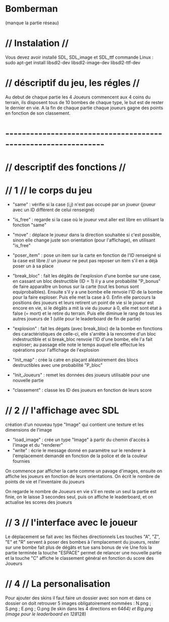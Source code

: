 # Bomberman

(manque la partie réseau)


# // Instalation //

Vous devez avoir installé SDL, SDL_image et SDL_ttf
commande Linux : sudo apt-get install libsdl2-dev libsdl2-image-dev libsdl2-ttf-dev


# // déscriptif du jeu, les régles //

Au debut de chaque partie les 4 Joueurs commencent aux 4 coins du terrain, ils disposent tous de 10 bombes de chaque type, le but est de rester le dernier en vie. A la fin de chaque partie chaque joueurs gagne des points en fonction de son classement.

# -------------------------------------------------------------- #

# // descriptif des fonctions // 

# // 1 // le corps du jeu

 - "same" : vérifie si la case (i,j) n'est pas occupé par un joueur (joueur avec un ID différent de celui renseigné)
 - "is_free" : regarde si la case où le joueur veut aller est libre en utilisant la fonction "same"
 - "move" : déplace le joueur dans la direction souhaitée si c'est possible, sinon elle change juste son orientation (pour l'affichage), en utilisant "is_free"
 - "poser_item" : pose un item sur la carte en fonction de l'ID renseigné si la case est libre // un joueur ne peut pas reposer un item s'il en a déjà poser un à sa place
 - "break_bloc" : fait les dégâts de l'explosion d'une bombe sur une case, en cassant un bloc destructible (ID = 1) il y a une probabilité "P_bonus" de faire apparaître un bonus sur la carte (tout les bonus sont equiprobalbles). Ensuite s'il y a une bombe elle renvoie l'ID de la bombe pour la faire exploser. Puis elle met la case à 0. Enfin elle parcours la positions des joueurs et leurs retirent un point de vie si le joueur est encore en vie, si le dégâts a mit la vie du joueur à 0, elle met sont état à false (= mort) et le retire du terrain. Puis elle diminue le rang de tous les autres joueurs de 1 (utile pour le leaderboard de fin de partie)
 - "explosion" : fait les dégats (avec break_bloc) de la bombe en fonctions des caractéristiques de celle-ci, elle s'arrête à la rencontre d'un bloc indestructible et si break_bloc renvoie l'ID d'une bombe, elle l'a fait exploser; au passage elle note le temps auquel elle effectue les opérations pour l'affichage de l'explosion

 - "Init_map" : crée la catre en plaçant aléatoirement des blocs destructibles avec une probabilité "P_bloc"
 - "Init_Joueurs" : remet les données des joueurs utilisable pour une nouvelle partie
 - "classement" : classe les ID des joueurs en fonction de leurs score


# // 2 // l'affichage avec SDL

création d'un nouveau type "Image" qui contient une texture et les dimensions de l'image
 - "load_image" : crée un type "Image" à partir du chemin d'accès à l'image et du "renderer"
 - "write" : écrie le message donné en paramètre sur le renderer à l'emplacement demandé en fonction de la police et de la couleur fournies

On commence par afficher la carte comme un pavage d'images, ensuite on affiche les joueurs en fonction de leurs orientations. On écrit le nombre de points de vie et l'inventaire du joueurs

On regarde le nombre de Joueurs en vie s'il en reste un seul la partie est finie, on le laisse 3 secondes seul, puis on affiche le leaderboard, et on actualise les scores des joueurs


# // 3 // l'interface avec le joueur

Le déplacement se fait avec les flèches directionnels
Les touches "A", "Z", "E" et "R" servent à poser des bombes à l'emplacement du joueurs, rester sur une bombe fait plus de dégâts et tue sans bonus de vie
Une fois la partie terminée la touche "ESPACE" permet de relancer une nouvelle partie et la touche "C" affiche le classement général en fonction du score des Joueurs

# // 4 // La personalisation

Pour ajouter des skins il faut faire un dossier avec son nom et dans ce dossier on doit retrouver 5 images obligatoirement nommées :
    N.png ; S.png ; E.png ; O.png (le skin dans les 4 directions en 64*64) et Big.png (image pour le leaderboard en 128*128)


